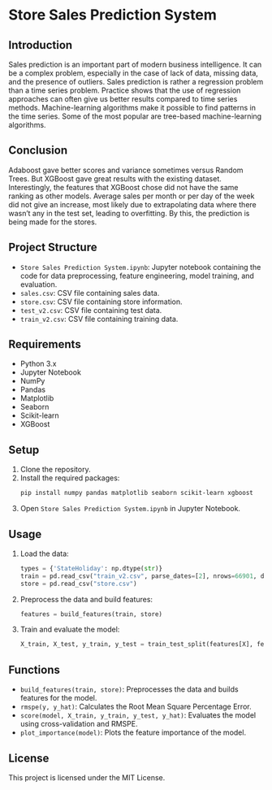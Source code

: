 # Store Sales Prediction System

## Introduction
Sales prediction is an important part of modern business intelligence. It can be a complex problem, especially in the case of lack of data, missing data, and the presence of outliers. Sales prediction is rather a regression problem than a time series problem. Practice shows that the use of regression approaches can often give us better results compared to time series methods. Machine-learning algorithms make it possible to find patterns in the time series. Some of the most popular are tree-based machine-learning algorithms.

## Conclusion
Adaboost gave better scores and variance sometimes versus Random Trees. But XGBoost gave great results with the existing dataset. Interestingly, the features that XGBoost chose did not have the same ranking as other models. Average sales per month or per day of the week did not give an increase, most likely due to extrapolating data where there wasn’t any in the test set, leading to overfitting. By this, the prediction is being made for the stores.

## Project Structure

- `Store Sales Prediction System.ipynb`: Jupyter notebook containing the code for data preprocessing, feature engineering, model training, and evaluation.
- `sales.csv`: CSV file containing sales data.
- `store.csv`: CSV file containing store information.
- `test_v2.csv`: CSV file containing test data.
- `train_v2.csv`: CSV file containing training data.

## Requirements

- Python 3.x
- Jupyter Notebook
- NumPy
- Pandas
- Matplotlib
- Seaborn
- Scikit-learn
- XGBoost

## Setup

1. Clone the repository.
2. Install the required packages:
    ```sh
    pip install numpy pandas matplotlib seaborn scikit-learn xgboost
    ```
3. Open `Store Sales Prediction System.ipynb` in Jupyter Notebook.

## Usage

1. Load the data:
    ```python
    types = {'StateHoliday': np.dtype(str)}
    train = pd.read_csv("train_v2.csv", parse_dates=[2], nrows=66901, dtype=types)
    store = pd.read_csv("store.csv")
    ```
2. Preprocess the data and build features:
    ```python
    features = build_features(train, store)
    ```
3. Train and evaluate the model:
    ```python
    X_train, X_test, y_train, y_test = train_test_split(features[X], features['Sales'], test_size=0.15, random_state=10)
    ```

## Functions

- `build_features(train, store)`: Preprocesses the data and builds features for the model.
- `rmspe(y, y_hat)`: Calculates the Root Mean Square Percentage Error.
- `score(model, X_train, y_train, y_test, y_hat)`: Evaluates the model using cross-validation and RMSPE.
- `plot_importance(model)`: Plots the feature importance of the model.

## License

This project is licensed under the MIT License.